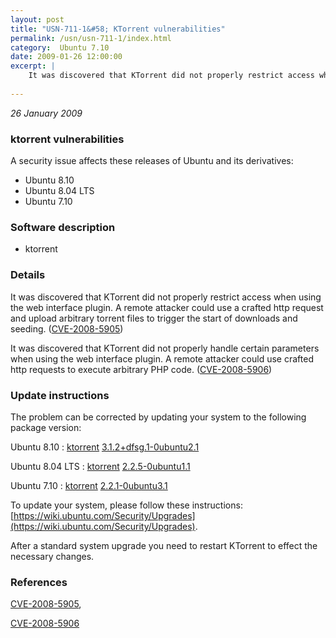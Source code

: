 ```yaml
---
layout: post
title: "USN-711-1&#58; KTorrent vulnerabilities"
permalink: /usn/usn-711-1/index.html
category:  Ubuntu 7.10
date: 2009-01-26 12:00:00
excerpt: |
    It was discovered that KTorrent did not properly restrict access when using the web interface plugin. A remote attacker could use a crafted http request and upload arbitrary torrent files to trigger the start of downloads and seeding. ([CVE-2008-5905](http://people.ubuntu.com/~ubuntu-security/cve/CVE-2008-5905))
    
--- 
```

 
 

*26 January 2009*

### ktorrent vulnerabilities

A security issue affects these releases of Ubuntu and its derivatives:

* Ubuntu 8.10
* Ubuntu 8.04 LTS
* Ubuntu 7.10

### Software description

* ktorrent 

### Details

It was discovered that KTorrent did not properly restrict access when using the web interface plugin. A remote attacker could use a crafted http request and upload arbitrary torrent files to trigger the start of downloads and seeding. ([CVE-2008-5905](http://people.ubuntu.com/~ubuntu-security/cve/CVE-2008-5905))

It was discovered that KTorrent did not properly handle certain parameters when using the web interface plugin. A remote attacker could use crafted http requests to execute arbitrary PHP code. ([CVE-2008-5906](http://people.ubuntu.com/~ubuntu-security/cve/CVE-2008-5906)) 

### Update instructions

The problem can be corrected by updating your system to the following package version:

Ubuntu 8.10
 : [ktorrent](https://launchpad.net/ubuntu/+source/ktorrent) <span> [3.1.2+dfsg.1-0ubuntu2.1](https://launchpad.net/ubuntu/+source/ktorrent/3.1.2+dfsg.1-0ubuntu2.1) </span> 

Ubuntu 8.04 LTS
 : [ktorrent](https://launchpad.net/ubuntu/+source/ktorrent) <span> [2.2.5-0ubuntu1.1](https://launchpad.net/ubuntu/+source/ktorrent/2.2.5-0ubuntu1.1) </span> 

Ubuntu 7.10
 : [ktorrent](https://launchpad.net/ubuntu/+source/ktorrent) <span> [2.2.1-0ubuntu3.1](https://launchpad.net/ubuntu/+source/ktorrent/2.2.1-0ubuntu3.1) </span> 

To update your system, please follow these instructions: [https://wiki.ubuntu.com/Security/Upgrades](https://wiki.ubuntu.com/Security/Upgrades).

After a standard system upgrade you need to restart KTorrent to effect the necessary changes. 

### References

 
 [CVE-2008-5905](http://people.ubuntu.com/~ubuntu-security/cve/CVE-2008-5905), 

 [CVE-2008-5906](http://people.ubuntu.com/~ubuntu-security/cve/CVE-2008-5906)
 

